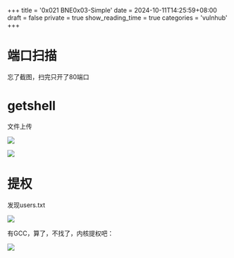 +++
title = '0x021 BNE0x03-Simple'
date = 2024-10-11T14:25:59+08:00
draft = false
private = true
show_reading_time = true
categories = 'vulnhub'
+++



# 端口扫描

忘了截图，扫完只开了80端口

# getshell

文件上传

![](/vulnhub_img/WEBRESOURCE54e65f7dee2516e8b4c03ce7d0e1b6f1截图.png)

![](/vulnhub_img/WEBRESOURCEa08866e4af08da14a20aa3db3bb6bd4e截图.png)

# 提权

发现users.txt

![](/vulnhub_img/WEBRESOURCEeb8dec7176e3e59d6d5f048fed7e0557截图.png)

有GCC，算了，不找了，内核提权吧：

![](/vulnhub_img/WEBRESOURCEa9a83bf1f4c0aaa7753b66370b7e3a10截图.png)